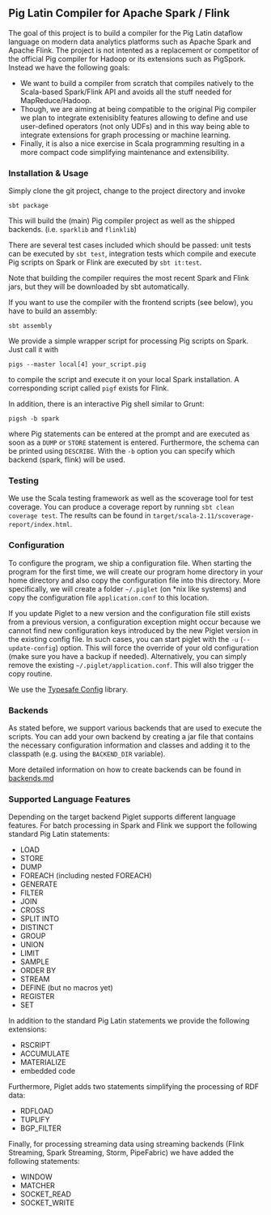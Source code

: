 ## Pig Latin Compiler for Apache Spark / Flink ##

The goal of this project is to build a compiler for the Pig Latin dataflow language on modern data analytics
platforms such as Apache Spark and Apache Flink. The project is not intented as a replacement or competitor of
the official Pig compiler for Hadoop or its extensions such as PigSpork. Instead we have the following goals:

 * We want to build a compiler from scratch that compiles natively to the Scala-based Spark/Flink API and avoids all the
   stuff needed for MapReduce/Hadoop.
 * Though, we are aiming at being compatible to the original Pig compiler we plan to integrate extenisiblity features
   allowing to define and use user-defined operators (not only UDFs) and in this way being able to integrate extensions
   for graph processing or machine learning.
 * Finally, it is also a nice exercise in Scala programming resulting in a more compact code simplifying maintenance
   and extensibility.

### Installation & Usage ###

Simply clone the git project, change to the project directory and invoke

```
sbt package
```

This will build the (main) Pig compiler project as well as the shipped backends.
(i.e. `sparklib` and `flinklib`)

There are several test cases included which should be passed: unit
tests can be executed by `sbt test`, integration tests which compile
and execute Pig scripts on Spark or Flink are executed by `sbt it:test`.

Note that building the compiler requires the most recent Spark and Flink jars, but they will be downloaded by sbt automatically.

If you want to use the compiler with the frontend scripts (see below),
you have to build an assembly:

```
sbt assembly
```

We provide a simple wrapper script for processing Pig scripts on Spark. Just call it with

```
pigs --master local[4] your_script.pig
```

to compile the script and execute it on your local Spark
installation. A corresponding script called `pigf` exists for Flink.

In addition, there is an interactive Pig shell similar to Grunt:

```
pigsh -b spark
```

where Pig statements can be entered at the prompt and are executed as soon as
a `DUMP` or `STORE` statement is entered. Furthermore, the schema can be printed using `DESCRIBE`.
With the `-b` option you can specify which backend (spark, flink) will be used.

### Testing ###

We use the Scala testing framework as well as the scoverage tool for test coverage. You can produce
a coverage report by running `sbt clean coverage test`. The results can be found in
`target/scala-2.11/scoverage-report/index.html`.

### Configuration ###

To configure the program, we ship a configuration file. When starting the program for the first time, we will create our program home directory in your home directory and also copy the configuration file into this directory.
More specifically, we will create a folder `~/.piglet` (on *nix like systems) and copy the configuration file `application.conf` to this location.

If you update Piglet to a new version and the configuration file still exists from a previous version, a configuration exception might occur because we cannot find new configuration keys introduced by the new Piglet version in the existing config file. In such cases, you can start piglet with the `-u` (`--update-config`) option. This will force the override of your old configuration (make sure you have a backup if needed). Alternatively, you can simply remove the existing `~/.piglet/application.conf`. This will also trigger the copy routine.

We use the [Typesafe Config](https://github.com/typesafehub/config/) library.

### Backends ###

As stated before, we support various backends that are used to execute the scripts. You can add your own backend by creating a jar file that contains the necessary configuration information and
classes and adding it to the classpath (e.g. using the `BACKEND_DIR` variable).

More detailed information on how to create backends can be found in [backends.md](backends.md)

### Supported Language Features ###

Depending on the target backend Piglet supports different language features. For batch processing in Spark and Flink we support the following standard Pig Latin statements:
 * LOAD
 * STORE
 * DUMP
 * FOREACH (including nested FOREACH)
 * GENERATE
 * FILTER
 * JOIN
 * CROSS
 * SPLIT INTO
 * DISTINCT
 * GROUP
 * UNION
 * LIMIT
 * SAMPLE
 * ORDER BY
 * STREAM
 * DEFINE (but no macros yet)
 * REGISTER
 * SET
 
In addition to the standard Pig Latin statements we provide the following extensions:
 * RSCRIPT
 * ACCUMULATE
 * MATERIALIZE
 * embedded code
 
Furthermore, Piglet adds two statements simplifying the processing of RDF data:
 * RDFLOAD
 * TUPLIFY
 * BGP_FILTER
 
Finally, for processing streaming data using streaming backends (Flink Streaming, Spark Streaming, Storm, PipeFabric) we have added the following statements:
 * WINDOW
 * MATCHER
 * SOCKET_READ
 * SOCKET_WRITE

